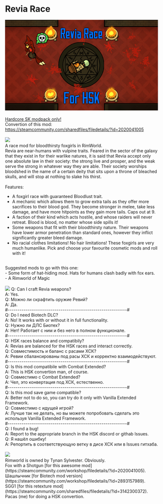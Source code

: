 # Revia Race
![Preview](/__PREVIEW__/Revia.png?raw=true "Preview")<br><br>
[Hardcore SK modpack only!](https://github.com/skyarkhangel/Hardcore-SK/tree/development)
<br>
Convertion of this mod:<br>
https://steamcommunity.com/sharedfiles/filedetails/?id=2020041005
<br><br>
<img src="https://i.imgur.com/svEwA2k.png">
<br>
A race mod for bloodthirsty foxgirls in RimWorld.
<br>
Revia are near-humans with vulpine traits. Feared in the sector of the galaxy that they exist in for their warlike natures, it is said that Revia accept only one absolute law in their society: the strong live and prosper, and the weak serve the strong in whatever way they are able.
Their society worships bloodshed in the name of a certain deity that sits upon a throne of bleached skulls, and will stop at nothing to slake his thirst.
<br><br>
Features:
- A foxgirl race with guaranteed Bloodlust trait.
- A mechanic which allows them to grow extra tails as they offer more sacrifices to their blood god. They become stronger in melee, take less damage, and have more hitpoints as they gain more tails. Caps out at 9.
- A faction of their kind which acts hostile, and whose raiders will never retreat. Blood is blood, no matter whose side spills it!
- Some weapons that fit with their bloodthirsty nature. Their weapons have lower armor penetration than standard ones, however they inflict significantly greater bleed damage.
- No racial clothes limitations! No hair limitations! These foxgirls are very much humanlike. Pick and choose your favourite cosmetic mods and roll with it!
<br>
Suggested mods to go with this one:<br>
- Some form of hat-hiding mod. Hats for humans clash badly with fox ears.<br>
- A Rimworld of Magic<br>
<br>
<img src="https://i.imgur.com/5KVUmeE.png">
Q: Can I craft Revia weapons?<br>
A: Yes.<br>
Q: Можно ли скрафтить оружие Ревий?<br>
A: Да.<br>
#-------------------------------------------------------------#<br>
Q: Do I need Biotech DLC?<br>
A: No! It works with or without it in full functionality.<br>
Q: Нужно ли ДЛС Биотех?<br>
A: Нет! Работает с ним и без него в полном функционале.<br>
#-------------------------------------------------------------#<br>
Q: HSK races balance and compatibily?<br>
A: Revias are balanced for the HSK races and interact correctly.<br>
Q: Совместимость и баланс с расами ХСК?<br>
A: Ревии сбалансированы под расы ХСК и корректно взаимодействуют.<br>
#-------------------------------------------------------------#<br>
Q: Is this mod compatibile with Combat Extended?<br>
A: This is HSK convertion man, of course.<br>
Q: Совместимо с Combat Extended?<br>
A: Чел, это конвертация под ХСК, естественно.<br>
#-------------------------------------------------------------#<br>
Q: Is this mod save game compatible?<br>
A: Better not to do so, you can try do it only with Vanilla Extended Framework.<br>
Q: Совместимо с идущей игрой?<br>
A: Лучше так не делать, но вы можете попробовать сделать это используя Vanilla Extended Framework.<br>
#-------------------------------------------------------------#<br>
Q: I found a bug!<br>
A: Report to the appropriate branch in the HSK discord or githab Issues.<br>
Q: Я нашёл ошибку!<br>
A: Репортить в соответствующую ветку в дисе ХСК или в Issues гитхаба.<br>
<br>
<img src="https://i.imgur.com/fdngbbh.png"><br>
Rimworld is owned by Tynan Sylvester. Obviously.<br>
Fox with a Shotgun [for this awesome mod](https://steamcommunity.com/workshop/filedetails/?id=2020041005).<br>
Шашлычник [for Biotech mod version](https://steamcommunity.com/workshop/filedetails/?id=2893157989).<br>
SGG1 [for this retexture mod](https://steamcommunity.com/sharedfiles/filedetails/?id=3142300372).<br>
Pacas (me) for doing a HSK convertion.<br>